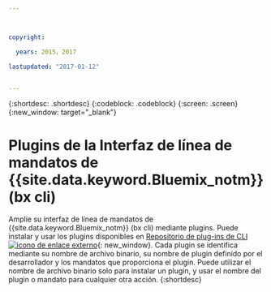 ```yaml
---



copyright:

  years: 2015，2017

lastupdated: "2017-01-12"


---
```


{:shortdesc: .shortdesc}
{:codeblock: .codeblock}
{:screen: .screen}
{:new_window: target="_blank"}

# Plugins de la Interfaz de línea de mandatos de {{site.data.keyword.Bluemix_notm}} (bx cli)

Amplíe su interfaz de línea de mandatos de {{site.data.keyword.Bluemix_notm}} (bx cli) mediante
plugins. Puede instalar y usar los plugins disponibles en
[Repositorio de plug-ins de CLI ![icono de enlace externo](../icons/launch-glyph.svg)](http://plugins.ng.bluemix.net/){: new_window}. Cada plugin se identifica mediante su nombre de
archivo binario, su nombre de plugin definido por el desarrollador y los mandatos que proporciona el plugin. Puede utilizar
el nombre de archivo binario solo para instalar un plugin, y usar el nombre del plugin o mandato para cualquier otra acción.
{:shortdesc}
